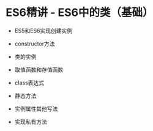 # ES6精讲 - ES6中的类（基础）

- ES5和ES6实现创建实例

- constructor方法

- 类的实例

- 取值函数和存值函数

- class表达式

- 静态方法

- 实例属性其他写法

- 实现私有方法

  
